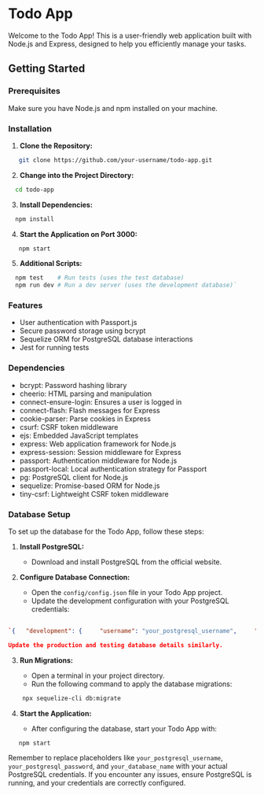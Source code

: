 # Todo App

Welcome to the Todo App! This is a user-friendly web application built with Node.js and Express, designed to help you efficiently manage your tasks.

## Getting Started

### Prerequisites

Make sure you have Node.js and npm installed on your machine.

### Installation

1. **Clone the Repository:**
```bash 
   git clone https://github.com/your-username/todo-app.git
```

2. **Change into the Project Directory:**
```bash
  cd todo-app
```
    
3. **Install Dependencies:**
    
```bash
  npm install
```
    
4. **Start the Application on Port 3000:**
```bash
   npm start
```
    
5. **Additional Scripts:**
```bash
  npm test    # Run tests (uses the test database) 
  npm run dev # Run a dev server (uses the development database)`
```
    

### Features

- User authentication with Passport.js
- Secure password storage using bcrypt
- Sequelize ORM for PostgreSQL database interactions
- Jest for running tests

### Dependencies

- bcrypt: Password hashing library
- cheerio: HTML parsing and manipulation
- connect-ensure-login: Ensures a user is logged in
- connect-flash: Flash messages for Express
- cookie-parser: Parse cookies in Express
- csurf: CSRF token middleware
- ejs: Embedded JavaScript templates
- express: Web application framework for Node.js
- express-session: Session middleware for Express
- passport: Authentication middleware for Node.js
- passport-local: Local authentication strategy for Passport
- pg: PostgreSQL client for Node.js
- sequelize: Promise-based ORM for Node.js
- tiny-csrf: Lightweight CSRF token middleware

### Database Setup

To set up the database for the Todo App, follow these steps:

1. **Install PostgreSQL:**
    
    - Download and install PostgreSQL from the official website.
2. **Configure Database Connection:**
    
    - Open the `config/config.json` file in your Todo App project.
    - Update the development configuration with your PostgreSQL credentials:
        
``` json
        
`{   "development": {     "username": "your_postgresql_username",     "password": "your_postgresql_password",     "database": "your_database_name",     "host": "127.0.0.1",     "dialect": "postgres"   } }`

Update the production and testing database details similarly.
```   
3. **Run Migrations:**
    
    - Open a terminal in your project directory.
    - Run the following command to apply the database migrations:
```bash
    npx sequelize-cli db:migrate
```
        
4. **Start the Application:**
    
    - After configuring the database, start your Todo App with:
        
```bash
   npm start
```
        

Remember to replace placeholders like `your_postgresql_username`, `your_postgresql_password`, and `your_database_name` with your actual PostgreSQL credentials. If you encounter any issues, ensure PostgreSQL is running, and your credentials are correctly configured.